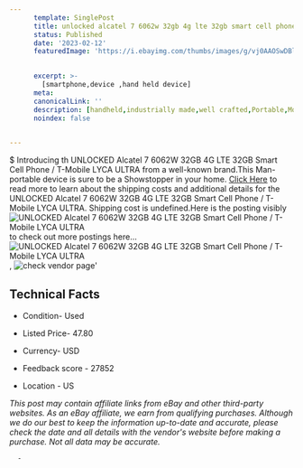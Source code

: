 ```yaml
---
      template: SinglePost
      title: unlocked alcatel 7 6062w 32gb 4g lte 32gb smart cell phone t mobile lyca ultra
      status: Published
      date: '2023-02-12'
      featuredImage: 'https://i.ebayimg.com/thumbs/images/g/vj0AAOSwDBljRa9e/s-l225.jpg'
       

      excerpt: >-
        [smartphone,device ,hand held device]
      meta:
      canonicalLink: ''
      description: [handheld,industrially made,well crafted,Portable,Mobile,Compact,Convenient,Lightweight,Maneuverable,Man-portable,Miniature,Carriable,Hand-held,Light,Holdable,Transportable,Mobile device,Pocket-sized,On-the-go,Wireless,Cordless,Compact size,Convenient size, smartphone,device ,hand held device]
      noindex: false
      

---
```

$
      Introducing th UNLOCKED Alcatel 7 6062W 32GB 4G LTE 32GB Smart Cell Phone / T-Mobile LYCA ULTRA from a well-known brand.This Man-portable device  is sure to be a Showstopper in your home. [Click Here](https://www.ebay.com/itm/265977615188?hash=item3ded805354%3Ag%3Avj0AAOSwDBljRa9e&mkevt=1&mkcid=1&mkrid=711-53200-19255-0&campid=%253CePNCampaignId%253E&customid=%253CreferenceId%253E&toolid=10049) to read more to learn about the shipping costs and additional details for the UNLOCKED Alcatel 7 6062W 32GB 4G LTE 32GB Smart Cell Phone / T-Mobile LYCA ULTRA. Shipping cost is undefined.Here is the posting visibly ![UNLOCKED Alcatel 7 6062W 32GB 4G LTE 32GB Smart Cell Phone / T-Mobile LYCA ULTRA](https://i.ebayimg.com/thumbs/images/g/vj0AAOSwDBljRa9e/s-l225.jpg) to check out more postings here... ![UNLOCKED Alcatel 7 6062W 32GB 4G LTE 32GB Smart Cell Phone / T-Mobile LYCA ULTRA](https://i.ebayimg.com/images/g/vj0AAOSwDBljRa9e/s-l1600.jpg), ![check vendor page](https://origin-galleryplus.ebayimg.com/ws/web/265977615188_2_0_1/225x225.jpg,https://origin-galleryplus.ebayimg.com/ws/web/265977615188_3_0_1/225x225.jpg)'

      

 ## Technical Facts 



     
      

 - Condition- Used 


      

 - Listed Price- 47.80 


      

 - Currency- USD 


      

 - Feedback score - 27852 


      

 - Location - US 


      
      

 *_This post may contain affiliate links from eBay and other third-party websites. As an eBay affiliate, we earn from qualifying purchases. Although we do our best to keep the information up-to-date and accurate, please check the date and all details with the vendor's website before making a purchase. Not all data may be accurate._*




      -
